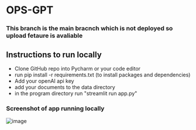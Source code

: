 # OPS-GPT
### This branch is the main bracnch which is not deployed so upload fetaure is avaliable

## Instructions to run locally
- Clone GitHub repo into Pycharm or your code editor
- run pip install -r requirements.txt (to install packages and dependencies)
- Add your openAI api key
- add your documents to the data directory
- in the program directory run "streamlit run app.py"


### Screenshot of app running locally
![image](https://github.com/Syed-Nabeel02/OPS-GPT/assets/102635993/b17db150-4933-4ee3-b77d-b04fd1247435)
